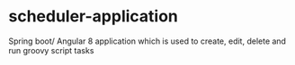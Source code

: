 # scheduler-application
Spring boot/ Angular 8 application which is used to create, edit, delete and run groovy script tasks
